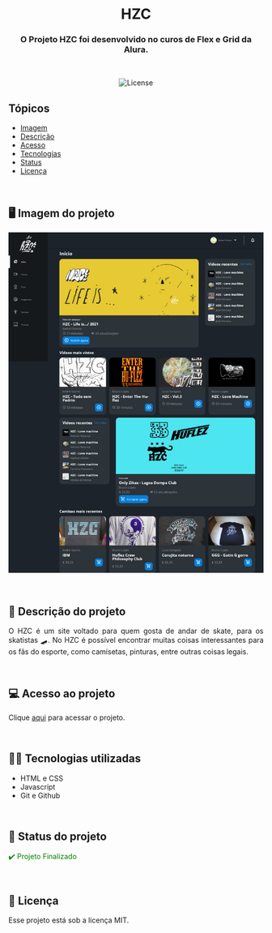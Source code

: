 <h1 align="center">HZC</h1>

<h3 align="center">O Projeto HZC foi desenvolvido no curos de Flex e Grid da Alura.</h3>

<br>

<p align="center">
  <img alt="License" src="https://img.shields.io/static/v1?label=license&message=MIT&color=49AA26&labelColor=000000">
</p>

## Tópicos
- [Imagem](#img)
- [Descrição](#desc)
- [Acesso](#acesso)
- [Tecnologias](#tech)
- [Status](#status)
- [Licença](#license)

<br>

<h2 id="img">🖥️ Imagem do projeto</h2>

<p align="center">
    <img src=".github/preview.jpg" alt="Print Home da HZC">
</p>

<br>

<h2 id="desc">💌 Descrição do projeto</h2>

<p align="justify">
    O HZC é um site voltado para quem gosta de andar de skate, para os skatistas 🛹. No HZC é possível encontrar muitas coisas interessantes para os fãs do esporte, como camisetas, pinturas, entre outras coisas legais.
</p>

<br>

<h2 id="acesso">💻 Acesso ao projeto</h2>

Clique [aqui](https://fel1324.github.io/HZC/) para acessar o projeto.

<br>

<h2 id="tech">🐱‍💻 Tecnologias utilizadas</h2>

* HTML e CSS
* Javascript
* Git e Github

<br>

<h2 id="status">🎴 Status do projeto</h2>

<p style="color: green">✔️ Projeto Finalizado</p>

<br>

<h2 id="license">📇 Licença</h2>

Esse projeto está sob a licença MIT.
